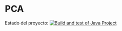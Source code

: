 # PCA
Estado del proyecto: [![Build and test of Java Project](https://github.com/roberr16/PCA/actions/workflows/main.yml/badge.svg)](https://github.com/roberr16/PCA/actions/workflows/main.yml)
